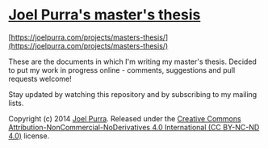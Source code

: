 # [Joel Purra's master's thesis](https://joelpurra.com/projects/masters-thesis/)

[https://joelpurra.com/projects/masters-thesis/](https://joelpurra.com/projects/masters-thesis/)

These are the documents in which I'm writing my master's thesis. Decided to put my work in progress online - comments, suggestions and pull requests welcome!

Stay updated by watching this repository and by subscribing to my mailing lists.



Copyright (c) 2014 [Joel Purra](https://joelpurra.com/). Released under the [Creative Commons Attribution-NonCommercial-NoDerivatives 4.0 International (CC BY-NC-ND 4.0)](https://creativecommons.org/licenses/by-nc-nd/4.0/) license.
